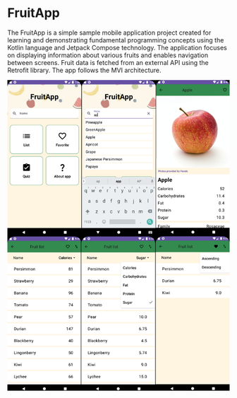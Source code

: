# FruitApp

The FruitApp is a simple sample mobile application project created for learning and demonstrating fundamental programming concepts using the Kotlin language and Jetpack Compose technology. The application focuses on displaying information about various fruits and enables navigation between screens. Fruit data is fetched from an external API using the Retrofit library. The app follows the MVI architecture.

![Screens](https://github.com/matusiakk/FruitApp/blob/master/FruitApp_screens.png)
